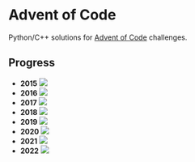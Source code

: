 # Advent of Code
Python/C++ solutions for [Advent of Code](https://adventofcode.com/) challenges.

## Progress
- **2015** ![](https://progress-bar.dev/6/?scale=25&width=300&suffix=/25)
- **2016** ![](https://progress-bar.dev/6/?scale=25&width=300&suffix=/25)
- **2017** ![](https://progress-bar.dev/5/?scale=25&width=300&suffix=/25)
- **2018** ![](https://progress-bar.dev/5/?scale=25&width=300&suffix=/25)
- **2019** ![](https://progress-bar.dev/5/?scale=25&width=300&suffix=/25)
- **2020** ![](https://progress-bar.dev/7/?scale=25&width=300&suffix=/25)
- **2021** ![](https://progress-bar.dev/5/?scale=25&width=300&suffix=/25)
- **2022** ![](https://progress-bar.dev/20/?scale=25&width=300&suffix=/25)
